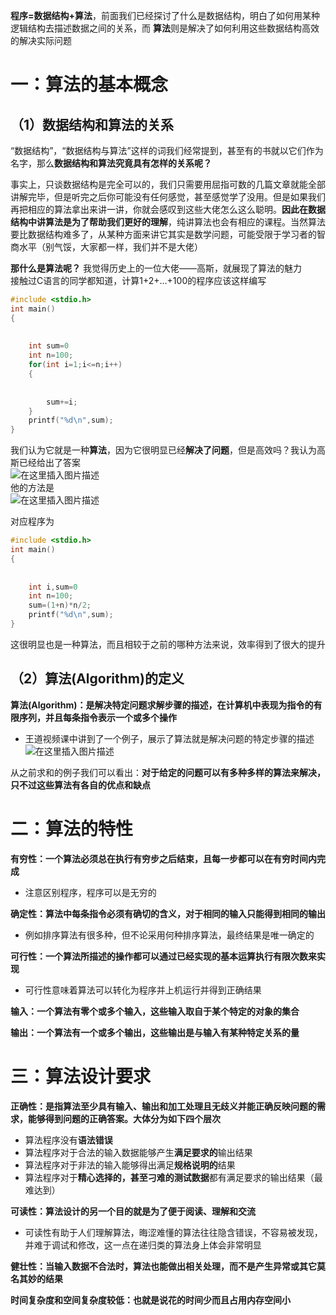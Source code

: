 **程序=数据结构+算法**，前面我们已经探讨了什么是数据结构，明白了如何用某种逻辑结构去描述数据之间的关系，而 **算法**则是解决了如何利用这些数据结构高效的解决实际问题

# 一：算法的基本概念

## （1）数据结构和算法的关系

“数据结构”，“数据结构与算法”这样的词我们经常提到，甚至有的书就以它们作为名字，那么**数据结构和算法究竟具有怎样的关系呢？**

事实上，只谈数据结构是完全可以的，我们只需要用屈指可数的几篇文章就能全部讲解完毕，但是听完之后你可能没有任何感觉，甚至感觉学了没用。但是如果我们再把相应的算法拿出来讲一讲，你就会感叹到这些大佬怎么这么聪明。**因此在数据结构中讲算法是为了帮助我们更好的理解**，纯讲算法也会有相应的课程。当然算法要比数据结构难多了，从某种方面来讲它其实是数学问题，可能受限于学习者的智商水平（别气馁，大家都一样，我们并不是大佬）

**那什么是算法呢？** 我觉得历史上的一位大佬——高斯，就展现了算法的魅力  
接触过C语言的同学都知道，计算1+2+…+100的程序应该这样编写

```c
#include <stdio.h>
int main()
{
            
            
	int sum=0
	int n=100;
	for(int i=1;i<=n;i++)
	{
            
            
		sum+=i;
	}
	printf("%d\n",sum);
}
```

我们认为它就是一种**算法**，因为它很明显已经**解决了问题**，但是高效吗？我认为高斯已经给出了答案  
![在这里插入图片描述](https://ziquyun.com/main/csdn/img?url=https%3A%2F%2Fimg-blog.csdnimg.cn%2Fe8c30c5d00864909864449ef1c9275ac.png%3Fx-oss-process%3Dimage%2Fwatermark%2Ctype_ZHJvaWRzYW5zZmFsbGJhY2s%2Cshadow_50%2Ctext_Q1NETiBA5oiR5pOm5LqGREo%3D%2Csize_12%2Ccolor_FFFFFF%2Ct_70%2Cg_se%2Cx_16&rfUrl=https%3A%2F%2Fzhangxing-tech.blog.csdn.net%2Farticle%2Fdetails%2F121171673)  
他的方法是  
![在这里插入图片描述](https://ziquyun.com/main/csdn/img?url=https%3A%2F%2Fimg-blog.csdnimg.cn%2F718f42b5f7dc4a529a8533b6672fd399.png%3Fx-oss-process%3Dimage%2Fwatermark%2Ctype_ZHJvaWRzYW5zZmFsbGJhY2s%2Cshadow_50%2Ctext_Q1NETiBA5oiR5pOm5LqGREo%3D%2Csize_20%2Ccolor_FFFFFF%2Ct_70%2Cg_se%2Cx_16&rfUrl=https%3A%2F%2Fzhangxing-tech.blog.csdn.net%2Farticle%2Fdetails%2F121171673)

对应程序为

```c
#include <stdio.h>
int main()
{
            
            
	int i,sum=0
	int n=100;
	sum=(1+n)*n/2;
	printf("%d\n",sum);
}
```

这很明显也是一种算法，而且相较于之前的哪种方法来说，效率得到了很大的提升

## （2）算法\(Algorithm\)的定义

**算法\(Algorithm\)：是解决特定问题求解步骤的描述，在计算机中表现为指令的有限序列，并且每条指令表示一个或多个操作**

- 王道视频课中讲到了一个例子，展示了算法就是解决问题的特定步骤的描述  
  ![在这里插入图片描述](https://ziquyun.com/main/csdn/img?url=https%3A%2F%2Fimg-blog.csdnimg.cn%2Fb81962522b27415aaec3d04404889739.png%3Fx-oss-process%3Dimage%2Fwatermark%2Ctype_ZHJvaWRzYW5zZmFsbGJhY2s%2Cshadow_50%2Ctext_Q1NETiBA5oiR5pOm5LqGREo%3D%2Csize_20%2Ccolor_FFFFFF%2Ct_70%2Cg_se%2Cx_16&rfUrl=https%3A%2F%2Fzhangxing-tech.blog.csdn.net%2Farticle%2Fdetails%2F121171673)

从之前求和的例子我们可以看出：**对于给定的问题可以有多种多样的算法来解决，只不过这些算法有各自的优点和缺点**

# 二：算法的特性

  

**有穷性：一个算法必须总在执行有穷步之后结束，且每一步都可以在有穷时间内完成**

- 注意区别程序，程序可以是无穷的

**确定性：算法中每条指令必须有确切的含义，对于相同的输入只能得到相同的输出**

- 例如排序算法有很多种，但不论采用何种排序算法，最终结果是唯一确定的

**可行性：一个算法所描述的操作都可以通过已经实现的基本运算执行有限次数来实现**

- 可行性意味着算法可以转化为程序并上机运行并得到正确结果

**输入：一个算法有零个或多个输入，这些输入取自于某个特定的对象的集合**

**输出：一个算法有一个或多个输出，这些输出是与输入有某种特定关系的量**

# 三：算法设计要求

**正确性：是指算法至少具有输入、输出和加工处理且无歧义并能正确反映问题的需求，能够得到问题的正确答案。大体分为如下四个层次**

- 算法程序没有**语法错误**
- 算法程序对于合法的输入数据能够产生**满足要求的**输出结果
- 算法程序对于非法的输入能够得出满足**规格说明的**结果
- 算法程序对于**精心选择的，甚至刁难的测试数据**都有满足要求的输出结果（最难达到）

**可读性：算法设计的另一个目的就是为了便于阅读、理解和交流**

- 可读性有助于人们理解算法，晦涩难懂的算法往往隐含错误，不容易被发现，并难于调试和修改，这一点在递归类的算法身上体会非常明显

**健壮性：当输入数据不合法时，算法也能做出相关处理，而不是产生异常或其它莫名其妙的结果** 

**时间复杂度和空间复杂度较低：也就是说花的时间少而且占用内存空间小**